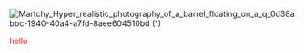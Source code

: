 ![Martchy_Hyper_realistic_photography_of_a_barrel_floating_on_a_q_0d38abbc-1940-40a4-a7fd-8aee604510bd (1)](https://github.com/Shekwoyemilo1/portfolio-/assets/134448819/4d13a1d0-98c8-447d-8161-e07c3e446b36)

<div style="color:red">hello</div>
